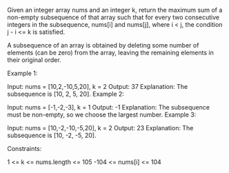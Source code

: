 Given an integer array nums and an integer k, return the maximum sum of a non-empty subsequence of that array such that for every two consecutive integers in the subsequence, nums[i] and nums[j], where i < j, the condition j - i <= k is satisfied.

A subsequence of an array is obtained by deleting some number of elements (can be zero) from the array, leaving the remaining elements in their original order.

 

Example 1:

Input: nums = [10,2,-10,5,20], k = 2
Output: 37
Explanation: The subsequence is [10, 2, 5, 20].
Example 2:

Input: nums = [-1,-2,-3], k = 1
Output: -1
Explanation: The subsequence must be non-empty, so we choose the largest number.
Example 3:

Input: nums = [10,-2,-10,-5,20], k = 2
Output: 23
Explanation: The subsequence is [10, -2, -5, 20].
 

Constraints:

1 <= k <= nums.length <= 105
-104 <= nums[i] <= 104
